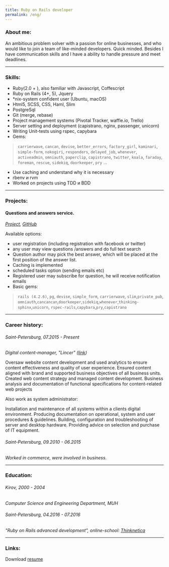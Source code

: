 ```yaml
---
title: Ruby on Rails developer
permalink: /eng/
---
```


### About me:

An ambitious problem solver with a passion for online businesses,
and who would like to join a team of like-minded developers.
Quick minded.
Besides I have communication skills and I have a ability to handle pressure and meet deadlines.

***

### Skills:

* Ruby(2.0 + ), also familiar with Javascript, Coffescript
* Ruby on Rails (4+, 5), Jquery
* *nix-system confident user (Ubuntu, macOS)
* Html5, SCSS, CSS,  Haml, Slim
* PostgreSql
* Git (merge, rebase)
* Project management systems (Pivotal Tracker, waffle.io, Trello)
* Server setting and deployment (capistrano, nginx, passenger, unicorn)
* Writing Unit-tests using rspec, capybara
* Gems:

> `carrierwave`, `cancan`, `devise`, `better_errors`, `factory_girl`, `kaminari`,
  `simple-form`, `nokogiri`, `responders`, `delayed_job`, `whenever`, `activeadmin`,
  `omniauth`, `paperclip`, `capistrano`, `twitter`, `koala`, `faraday`, `foreman`, `rescue`,
  `sidekiq`, `doorkeeper`, `pry` ...

* Use caching and understand why it is necessary
* rbenv и rvm
* Worked on projects using TDD и BDD

***

### Projects:

#### Questions and answers service.

_[Project](http://146.185.136.163/), [GitHub](https://github.com/vlasikhin/QA-Service)_

Available options:

* user registration (including registration with facebook or twitter)
* any user may view questions /answers and  do full text search
* Question author may pick the best answer, which will be placed at the first position of the answer list.
* Caching is implemented
* scheduled  tasks option (sending emails etc)
* Registered user may subscribe for question, he will receive notification emails
* Basic gems:

>`rails (4.2.6)`, `pg`, `devise`, `simple_form`, `carrierwave`, `slim`,`private_pub`,
  `omniauth`,`cancancan`,`doorkeeper`,`sidekiq`,`whenever`,`thinking-sphinx`,`unicorn`,
  `rspec-rails`,`capybara`,`pry`,`capistrano`

***

### Career history:

###### Saint-Petersburg, 07.2015 - Present

_Digital content-manager, "Lincer" ([link](http://lincer.ru/))_

Oversaw website content development and used analytics to ensure content
effectiveness and quality of user experience.
Ensured content aligned with brand and supported business objectives of all business units.
Created web content strategy and managed content development.
Business analysis and documentation of functional specifications for content-related web projects

Also work as system administrator:

Installation and maintenance of all systems within a clients digital environment.
Producing documentation on operational, system and user procedures & guidelines.
Building, configuration and troubleshooting of server and desktop hardware.
Providing advice on selection and purchase of IT equipment.

###### Saint-Petersburg, 09.2010 - 06.2015

_Worked in commerce, were involved in business._

***

### Education:

###### Kirov, 2000 - 2004

_Computer Science and Engineering Department, MUH_

###### Saint-Petersburg, 04.2016 - 07.2016
_"Ruby on Rails advanced development", online-school: [Thinknetica](http://thinknetica.com/)_

***

### Links:

Download [resume](/files/resume_ror_vlasikhin.pdf)

